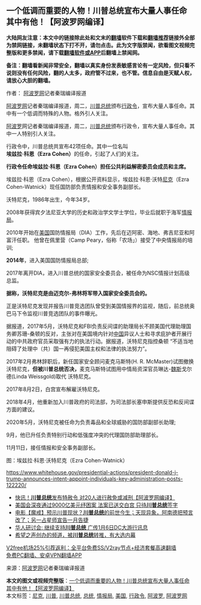  <h2>一个低调而重要的人物！川普总统宣布大量人事任命 其中有他！【阿波罗网编译】</h2> <p class="notice"><b>大陆网友注意：本文中的链接除此处和文末的<a href="https://github.com/bannedbook/fanqiang" >翻墙</a>软件下载和<a href="https://github.com/killgcd/justmysocks/blob/master/README.md">翻墙推荐</a>链接外全部为禁网链接，未翻墙状态下打不开，请勿点击。此为文字版禁闻，欲看图文视频完整版和更多禁闻，请下载<a href="https://github.com/bannedbook/fanqiang">翻墙软件或APP</a>后翻墙上禁闻网。</p><p>备注：翻墙看新闻非常安全，翻墙以真实身份发表敏感言论有一定风险，但只看不说则没有任何风险，翻的人太多，政府管不过来，也不管。信息自由是天赋人权，请放心大胆的翻墙。</b></p>  <div class="entry"> <p>作者： <span class='wp_keywordlink_affiliate'><a href="https://www.aboluowang.com/" title="阿波罗网" target="_blank">阿波罗网</a></span>记者秦瑞编译报道</p> <p id="summary"><a href="https://www.bannedbook.org/bnews/tag/%e9%98%bf%e6%b3%a2%e7%bd%97%e7%bd%91/" class="st_tag internal_tag" rel="tag" title="标签 阿波罗网 下的日志">阿波罗网</a>记者秦瑞编译报道，周二，<a href="https://www.bannedbook.org/bnews/tag/%e5%b7%9d%e6%99%ae/" class="st_tag internal_tag" rel="tag" title="标签 川普 下的日志">川普</a><a href="https://www.bannedbook.org/bnews/tag/%e6%80%bb%e7%bb%9f/" class="st_tag internal_tag" rel="tag" title="标签 总统 下的日志">总统</a>颁布<a href="https://www.bannedbook.org/bnews/tag/%E8%A1%8C%E6%94%BF%E4%BB%A4/" class="st_tag internal_tag" rel="tag" title="标签 行政令 下的日志">行政令</a>，宣布大量人事任命。其中有一个低调而特殊的人物。格外引人关注。</p> <p><a href="https://www.bannedbook.org/bnews/tag/%E9%98%BF%E6%B3%A2%E7%BD%97/" class="st_tag internal_tag" rel="tag" title="标签 阿波罗 下的日志">阿波罗</a>网记者秦瑞编译报道，周二，<a href="https://www.bannedbook.org/bnews/tag/%E5%B7%9D%E6%99%AE%E6%80%BB%E7%BB%9F/" class="st_tag internal_tag" rel="tag" title="标签 川普总统 下的日志">川普总统</a>颁布行政令，宣布大量人事任命。其中一人特别引人关注。</p> <p>行政令中，川普总统共宣布42项任命。其中一位名叫<strong>埃兹拉·科恩（Ezra Cohen）</strong>的任命，引起了人们的关注。</p> <p><strong>行政令任命埃兹拉·科恩（Ezra Cohen）担任公共利益解密委员会成员和主席。&nbsp;</strong></p> <p>埃兹拉·科恩（Ezra Cohen），根据公开资料显示，埃兹拉‧科恩‧沃特<a href="https://www.bannedbook.org/bnews/tag/%E5%B0%BC%E5%85%8B/" class="st_tag internal_tag" rel="tag" title="标签 尼克 下的日志">尼克</a>（Ezra Cohen-Watnick）现任国防部负责情报和安全事务副部长。</p> <p>沃特尼克，1986年出生，今年34岁。</p>  <p>2008年获得宾夕法尼亚大学的历史和政治学文学士学位，毕业后就职于海军<a href="https://www.bannedbook.org/bnews/tag/%E6%83%85%E6%8A%A5%E5%B1%80/" class="st_tag internal_tag" rel="tag" title="标签 情报局 下的日志">情报局</a>。</p> <p>2010年开始在<a href="https://www.bannedbook.org/bnews/tag/%e7%be%8e%e5%9b%bd/" class="st_tag internal_tag" rel="tag" title="标签 美国 下的日志">美国</a>国防情报局（DIA）工作，先后在迈阿密、海地、弗吉尼亚和阿富汗任职。 他曾在佩里营（Camp Peary，俗称「农场」）接受了中央情报局的培训;</p> <p><strong>2014年</strong>，进入美国国防情报局总部;</p> <p>2017年离开DIA，进入川普总统的国家安全委员会，被任命为NSC情报计划高级总监。</p> <p><strong>据称，沃特尼克是由迈克尔-弗林将军带入国家安全委员会的。</strong></p> <p>正是沃特尼克发现并报告川普竞选团队曾受到美国情报界的监视，随后，前总统奥巴马下令监视川普竞选团队的事件曝光。</p> <p>据报道，2017年5月，沃特尼克和FBI负责反间谍的助理局长不顾美国代理助理国务卿苏珊-桑顿的反对，主张对在美国境内针对<span class='wp_keywordlink_affiliate'><a href="https://www.bannedbook.org/" title="中国" target="_blank">中国</a></span>异议人士和寻求庇护者开展行动的中共政府官员采取强有力的执法行动。据报道，沃特尼克指控桑顿 &#8220;不适当地阻碍了处理中（共）国一再侵犯美国主权和法律的执法努力&#8221;。</p>  <p>2017年2月弗林辞职后，新任国家安全顾问麦克马斯特(H. R. McMaster)试图撤换沃特尼克，<strong>但被川普总统否决，</strong>麦克马斯特试图用中情局资深官员琳达-<span class='wp_keywordlink'><a href="https://www.bannedbook.org/forum10/topic2312.html" title="布莱恩•魏斯" target="_blank">魏斯</a></span>戈尔德(Linda Weissgold)取代 沃特尼克。</p> <p>2017年8月2日，白宫宣布解雇沃特尼克。</p> <p>2018年4月，他重新加入川普政府的司法部，为司法部长塞申斯提供反恐和反间谍方面的建议。</p> <p>2020年5月，沃特尼克被任命为负责毒品和全球威胁的国防部副部长助理;</p> <p>9月，他已升任负责特别行动和低强度冲突的代理国防部助理部长。</p> <p>11月11日，接任情报和安全事务副部长。</p> <p>图：埃兹拉‧科恩‧沃特尼克（Ezra Cohen-Watnick）</p>  <p><a href="https://www.whitehouse.gov/presidential-actions/president-donald-j-trump-announces-intent-appoint-individuals-key-administration-posts-122220/">https://www.whitehouse.gov/presidential-actions/president-donald-j-trump-announces-intent-appoint-individuals-key-administration-posts-122220/</a></p> <ul class='op-related-articles' title='相关阅读'> <li><a href='https://www.bannedbook.org/bnews/topimagenews/20201223/1453285.html' target='_blank'>快讯！<b>川普总统</b>发布特赦令 对20人进行赦免或减刑【阿波罗网编译】</a></li> <li><a href='https://www.bannedbook.org/bnews/bannedvideo/20201223/1453258.html' target='_blank'>美国会深夜通过9000亿美元纾困案 法案已送交白宫 只待<b>川普总统</b>签字</a></li> <li><a href='https://www.bannedbook.org/bnews/bannedvideo/20201223/1453247.html' target='_blank'>电影【魔戒】预示川普现状？<b>川普总统</b>的前世今生；天现异象，阿南德把预言改了；另一占星师宣告一月告捷</a></li> <li><a href='https://www.bannedbook.org/bnews/comments/20201223/1453173.html' target='_blank'>华人研讨会: 继续支持<b>川普总统</b> 广传1月6日DC大游行讯息</a></li> <li><a href='https://www.bannedbook.org/bnews/taiwannews/20201222/1452482.html' target='_blank'>希望之声创办的频道，被<b>川普总统</b>转推，有大选内幕</a></li> </ul> <p class="texttj"> <a href="https://www.bannedbook.org/forum23/topic22702.html" target="_blank">V2free机场25%引荐返利：全平台免费SS/V2ray节点+经济套餐高速翻墙</a><br/> <a href="https://github.com/bannedbook/fanqiang/wiki/%E7%A6%81%E9%97%BB%E7%BD%91%E5%AE%89%E5%8D%93%E7%BF%BB%E5%A2%99%E6%96%B0%E9%97%BBAPP" target="_blank">免费PC翻墙、安卓VPN翻墙APP</a></p><p> 来源：<a href="https://www.aboluowang.com/2020/1223/1537251.html" target="_blank">阿波罗网</a>记者秦瑞编译报道 </p><a name='sharetosocial'></a>       <div><b>本文的图文或视频完整版</b>：<a href='https://www.bannedbook.org/bnews/cnnews/20201223/1453368.html'>一个低调而重要的人物！川普总统宣布大量人事任命 其中有他！【阿波罗网编译】</a></div>  </div><!--END ENTRY--> <div class="postfooter"> <div>本文标签：<a href="https://www.bannedbook.org/bnews/tag/%E5%B0%BC%E5%85%8B/" rel="tag">尼克</a>, <a href="https://www.bannedbook.org/bnews/tag/%e5%b7%9d%e6%99%ae/" rel="tag">川普</a>, <a href="https://www.bannedbook.org/bnews/tag/%E5%B7%9D%E6%99%AE%E6%80%BB%E7%BB%9F/" rel="tag">川普总统</a>, <a href="https://www.bannedbook.org/bnews/tag/%e6%80%bb%e7%bb%9f/" rel="tag">总统</a>, <a href="https://www.bannedbook.org/bnews/tag/%E6%83%85%E6%8A%A5%E5%B1%80/" rel="tag">情报局</a>, <a href="https://www.bannedbook.org/bnews/tag/%e7%be%8e%e5%9b%bd/" rel="tag">美国</a>, <a href="https://www.bannedbook.org/bnews/tag/%E8%A1%8C%E6%94%BF%E4%BB%A4/" rel="tag">行政令</a>, <a href="https://www.bannedbook.org/bnews/tag/%E9%98%BF%E6%B3%A2%E7%BD%97/" rel="tag">阿波罗</a>, <a href="https://www.bannedbook.org/bnews/tag/%e9%98%bf%e6%b3%a2%e7%bd%97%e7%bd%91/" rel="tag">阿波罗网</a></div>  </div><!--END POSTFOOTER--> 